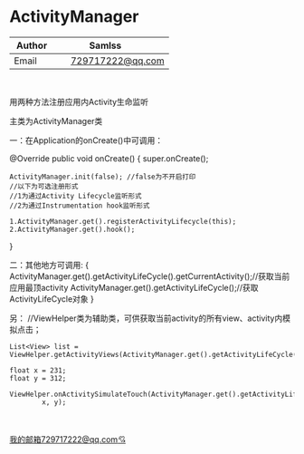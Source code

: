 # ActivityManager
| Author        | Samlss           |
| ------------- |:-------------:|
| Email      | 729717222@qq.com |

<br>

用两种方法注册应用内Activity生命监听

主类为ActivityManager类

一：在Application的onCreate()中可调用：

@Override
public void onCreate() {
    super.onCreate();

    ActivityManager.init(false); //false为不开启打印
    //以下为可选注册形式
    //1为通过Activity Lifecycle监听形式
    //2为通过Instrumentation hook监听形式

    1.ActivityManager.get().registerActivityLifecycle(this);
    2.ActivityManager.get().hook();
}

二：其他地方可调用:
{
     ActivityManager.get().getActivityLifeCycle().getCurrentActivity();//获取当前应用最顶activity
     ActivityManager.get().getActivityLifeCycle();//获取ActivityLifeCycle对象
}

另：
//ViewHelper类为辅助类，可供获取当前activity的所有view、activity内模拟点击；

    List<View> list = ViewHelper.getActivityViews(ActivityManager.get().getActivityLifeCycle().getCurrentActivity());

    float x = 231;
    float y = 312;

    ViewHelper.onActivitySimulateTouch(ActivityManager.get().getActivityLifeCycle().getCurrentActivity(),
            x, y);
    

<br><br>
[我的邮箱729717222@qq.com:cupid:](https://mail.qq.com/cgi-bin/loginpage?autologin=n&errtype=1&clientuin=729717222&param=&sp=&tfcont=22%20serialization%3A%3Aarchive%205%200%200%204%200%200%200%208%20authtype%201%204%209%20clientuin%209%20729717222%206%20domain%206%20qq.com%202%20vm%203%20wsk&r=3d7101e9d6b9c6d02d5ec94b0a1f427e)
